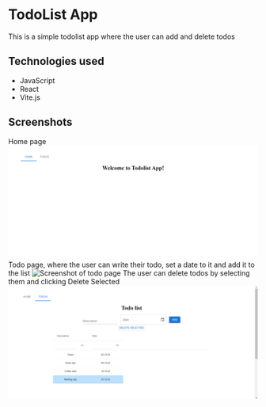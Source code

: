 # TodoList App
This is a simple todolist app where the user can add and delete todos

## Technologies used
- JavaScript
- React
- Vite.js

## Screenshots
Home page
![Screenshot of home page](./screenshots/HomePage.png)
Todo page, where the user can write their todo, set a date to it and add it to the list
![Screenshot of todo page](./screenshots/TodoList.png.png)
The user can delete todos by selecting them and clicking Delete Selected
![Screenshot of deleting a todo](./screenshots/DeleteTodo.png)